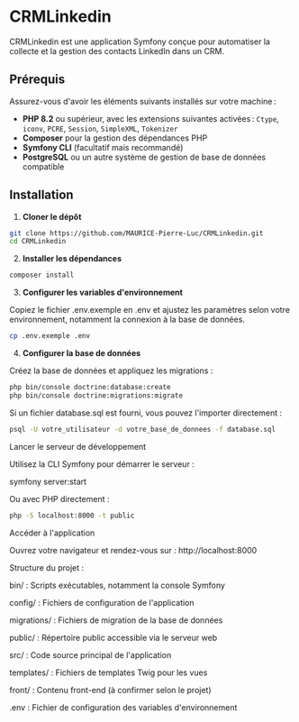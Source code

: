 # CRMLinkedin

CRMLinkedin est une application Symfony conçue pour automatiser la collecte et la gestion des contacts LinkedIn dans un CRM.

## Prérequis

Assurez-vous d'avoir les éléments suivants installés sur votre machine :

- **PHP 8.2** ou supérieur, avec les extensions suivantes activées : `Ctype`, `iconv`, `PCRE`, `Session`, `SimpleXML`, `Tokenizer`
- **Composer** pour la gestion des dépendances PHP
- **Symfony CLI** (facultatif mais recommandé)
- **PostgreSQL** ou un autre système de gestion de base de données compatible

## Installation

1. **Cloner le dépôt**

```bash
git clone https://github.com/MAURICE-Pierre-Luc/CRMLinkedin.git
cd CRMLinkedin
```
2. **Installer les dépendances**

```bash
composer install
```
3. **Configurer les variables d'environnement**

Copiez le fichier .env.exemple en .env et ajustez les paramètres selon votre environnement, notamment la connexion à la base de données.
```bash
cp .env.exemple .env
```

4. **Configurer la base de données**

Créez la base de données et appliquez les migrations :
```bash
php bin/console doctrine:database:create
php bin/console doctrine:migrations:migrate
```

Si un fichier database.sql est fourni, vous pouvez l'importer directement :

```bash
psql -U votre_utilisateur -d votre_base_de_donnees -f database.sql
```
Lancer le serveur de développement

Utilisez la CLI Symfony pour démarrer le serveur :

symfony server:start

Ou avec PHP directement :
```bash
php -S localhost:8000 -t public
```
Accéder à l'application

Ouvrez votre navigateur et rendez-vous sur : http://localhost:8000

Structure du projet :

bin/ : Scripts exécutables, notamment la console Symfony

config/ : Fichiers de configuration de l'application

migrations/ : Fichiers de migration de la base de données

public/ : Répertoire public accessible via le serveur web

src/ : Code source principal de l'application

templates/ : Fichiers de templates Twig pour les vues

front/ : Contenu front-end (à confirmer selon le projet)

.env : Fichier de configuration des variables d'environnement
